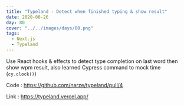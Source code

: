 ```yaml
---
title: "Typeland - Detect when finished typing & show result"
date: 2020-08-26
day: 80
cover: "../../images/days/80.png"
tags:
  - Next.js
  - Typeland
---
```


Use React hooks & effects to detect type completion on last word then show wpm result, also learned Cypress command to mock time (`cy.clock()`)

Code : https://github.com/narze/typeland/pull/4

Link : https://typeland.vercel.app/
